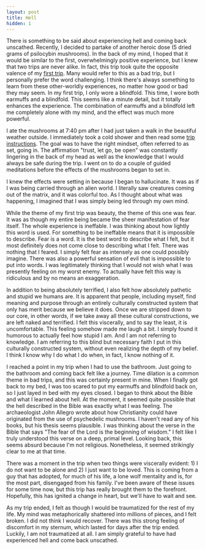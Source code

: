```yaml
---
layout: post
title: Hell
hidden: 1
---
```


There is something to be said about experiencing hell and coming back unscathed. Recently, I decided to partake of another heroic dose (5 dried grams of psilocybin mushrooms). In the back of my mind, I hoped that it would be similar to the first, overwhelmingly positive experience, but I knew that two trips are never alike. In fact, this trip took quite the opposite valence of my [first trip](https://cjto2000.github.io/2020/10/01/heroic_dose.html). Many would refer to this as a bad trip, but I personally prefer the word challenging. I think there's always something to learn from these other-worldly experiences, no matter how good or bad they may seem. In my first trip, I only wore a blindfold. This time, I wore both earmuffs and a blindfold. This seems like a minute detail, but it totally enhances the experience. The combination of earmuffs and a blindfold left me completely alone with my mind, and the effect was much more powerful.

I ate the mushrooms at 7:40 pm after I had just taken a walk in the beautiful weather outside. I immediately took a cold shower and then read some [trip instructions](https://www.trippingly.net/lsd-studies/2018/5/16/trip-instructions). The goal was to have the right mindset, often referred to as set, going in. The affirmation "trust, let go, be open" was constantly lingering in the back of my head as well as the knowledge that I would always be safe during the trip. I went on to do a couple of guided meditations before the effects of the mushrooms began to set in.

I knew the effects were setting in because I began to hallucinate. It was as if I was being carried through an alien world. I literally saw creatures coming out of the matrix, and it was colorful too. As I thought about what was happening, I imagined that I was simply being led through my own mind.

While the theme of my first trip was beauty, the theme of this one was fear. It was as though my entire being became the sheer manifestation of fear itself. The whole experience is ineffable. I was thinking about how lightly this word is used. For something to be ineffable means that it is impossible to describe. Fear is a word. It is the best word to describe what I felt, but it most definitely does not come close to describing what I felt. There was nothing that I feared. I simply felt fear as intensely as one could possibly imagine. There was also a powerful sensation of evil that is impossible to put into words. I was legitimately thinking that I would not wish what I was presently feeling on my worst enemy. To actually have felt this way is ridiculous and by no means an exaggeration.

In addition to being absolutely terrified, I also felt how absolutely pathetic and stupid we humans are. It is apparent that people, including myself, find meaning and purpose through an entirely culturally constructed system that only has merit because we believe it does. Once we are stripped down to our core, in other words, if we take away all these cultural constructions, we are left naked and terrified. I felt this viscerally, and to say the least, it is uncomfortable. This feeling somehow made me laugh a bit. I simply found it humorous to actually feel how stupid I am. And I am not referring to knowledge. I am referring to this blind but necessary faith I put in this culturally constructed system, without even realizing the depth of my belief. I think I know why I do what I do when, in fact, I know nothing of it.

I reached a point in my trip when I had to use the bathroom. Just going to the bathroom and coming back felt like a journey. Time dilation is a common theme in bad trips, and this was certainly present in mine. When I finally got back to my bed, I was too scared to put my earmuffs and blindfold back on, so I just layed in bed with my eyes closed. I began to think about the Bible and what I learned about hell. At the moment, it seemed quite possible that the hell described in the Bible was exactly what I was feeling. The archaeologist John Allegro wrote about how Christianity could have originated from the use of psychedelic mushrooms. I haven't read any of his books, but his thesis seems plausible. I was thinking about the verse in the Bible that says "The fear of the Lord is the beginning of wisdom." I felt like I truly understood this verse on a deep, primal level. Looking back, this seems absurd because I'm not religious. Nonetheless, it seemed strikingly clear to me at that time.

There was a moment in the trip when two things were viscerally evident: 1) I do not want to be alone and 2) I just want to be loved. This is coming from a guy that has adopted, for much of his life, a lone wolf mentality and is, for the most part, disengaged from his family. I've been aware of these issues for some time now, but this trip has really brought them to the forefront. Hopefully, this has ignited a change in heart, but we'll have to wait and see.

As my trip ended, I felt as though I would be traumatized for the rest of my life. My mind was metaphorically shattered into millions of pieces, and I felt broken. I did not think I would recover. There was this strong feeling of discomfort in my sternum, which lasted for days after the trip ended. Luckily, I am not traumatized at all. I am simply grateful to have had experienced hell and come back unscathed.
